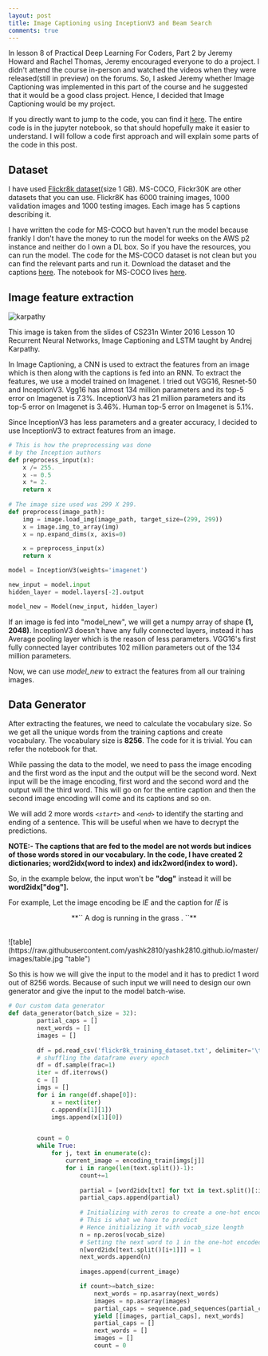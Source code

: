 ```yaml
---
layout: post
title: Image Captioning using InceptionV3 and Beam Search
comments: true
---
```


In lesson 8 of Practical Deep Learning For Coders, Part 2 by Jeremy Howard and Rachel Thomas, Jeremy encouraged everyone to do a project. I didn't attend the course in-person and watched the videos when they were released(still in preview) on the forums. 
So, I asked Jeremy whether Image Captioning was implemented in this part of the course and he suggested that it would be a good class project. Hence, I decided that Image Captioning would be my project. 

If you directly want to jump to the code, you can find it <a href="https://github.com/yashk2810/Image-Captioning">here</a>.
The entire code is in the jupyter notebook, so that should hopefully make it easier to understand. I will follow a code first approach and will explain some parts of the code in this post.

## Dataset 

I have used <a href="https://illinois.edu/fb/sec/1713398">Flickr8k dataset</a>(size 1 GB). MS-COCO, Flickr30K are other datasets that you can use. Flickr8K has 6000 training images, 1000 validation images and 1000 testing images. Each image has 5 captions describing it.

I have written the code for MS-COCO but haven't run the model because frankly I don't have the money to run the model for weeks on the AWS p2 instance and neither do I own a DL box. So if you have the resources, you can run the model. The code for the MS-COCO dataset is not clean but you can find the relevant parts and run it. Download the dataset and the captions <a href="http://mscoco.org/dataset/#download">here</a>. The notebook for MS-COCO lives <a href="https://www.dropbox.com/s/zpndo8pdknoqk5k/MS-COCO%20InceptionV3.ipynb">here</a>.

## Image feature extraction

![karpathy](https://raw.githubusercontent.com/yashk2810/yashk2810.github.io/master/images/karpathy.jpg "karpathy")

This image is taken from the slides of CS231n Winter 2016 Lesson 10 Recurrent Neural Networks, Image Captioning and LSTM taught by Andrej Karpathy.

In Image Captioning, a CNN is used to extract the features from an image which is then along with the captions is fed into an RNN. To extract the features, we use a model trained on Imagenet. I tried out VGG16, Resnet-50 and InceptionV3. Vgg16 has almost 134 million parameters and its top-5 error on Imagenet is 7.3%. InceptionV3 has 21 million parameters and its top-5 error on Imagenet is 3.46%. Human top-5 error on Imagenet is 5.1%. 

Since InceptionV3 has less parameters and a greater accuracy, I decided to use InceptionV3 to extract features from an image.

```python
# This is how the preprocessing was done
# by the Inception authors
def preprocess_input(x):
    x /= 255.
    x -= 0.5
    x *= 2.
    return x
 
# The image size used was 299 X 299.
def preprocess(image_path):
    img = image.load_img(image_path, target_size=(299, 299))
    x = image.img_to_array(img)
    x = np.expand_dims(x, axis=0)

    x = preprocess_input(x)
    return x

model = InceptionV3(weights='imagenet')

new_input = model.input
hidden_layer = model.layers[-2].output

model_new = Model(new_input, hidden_layer)
```

If an image is fed into "model_new", we will get a numpy array of shape **(1, 2048)**. InceptionV3 doesn't have any fully connected layers, instead it has Average pooling layer which is the reason of less parameters. VGG16's first fully connected layer contributes 102 million parameters out of the 134 million parameters.

Now, we can use *model_new* to extract the features from all our training images.

## Data Generator

After extracting the features, we need to calculate the vocabulary size. So we get all the unique words from the training captions and create vocabulary. The vocabulary size is **8256**. The code for it is trivial. You can refer the notebook for that.

While passing the data to the model, we need to pass the image encoding and the first word as the input and the output will be the second word. Next input will be the image encoding, first word and the second word and the output will the third word. This will go on for the entire caption and then the second image encoding will come and its captions and so on.

We will add 2 more words *`<start>`* and *`<end>`* to identify the starting and ending of a sentence. This will be useful when we have to decrypt the predictions.

**NOTE:- The captions that are fed to the model are not words but indices of those words stored in our vocabulary. In the code, I have created 2 dictionaries; word2idx(word to index) and idx2word(index to word).**

So, in the example below, the input won't be **"dog"** instead it will be **word2idx["dog"].**

For example, Let the image encoding be *IE* and the caption for *IE* is 
<p align="center">**`<start>` A dog is running in the grass . `<end>`**</p>

<br />
![table](https://raw.githubusercontent.com/yashk2810/yashk2810.github.io/master/images/table.jpg "table")

So this is how we will give the input to the model and it has to predict 1 word out of 8256 words.
Because of such input we will need to design our own generator and give the input to the model batch-wise.

```python
# Our custom data generator
def data_generator(batch_size = 32):
        partial_caps = []
        next_words = []
        images = []
        
        df = pd.read_csv('flickr8k_training_dataset.txt', delimiter='\t')
        # shuffling the dataframe every epoch
        df = df.sample(frac=1)
        iter = df.iterrows()
        c = []
        imgs = []
        for i in range(df.shape[0]):
            x = next(iter)
            c.append(x[1][1])
            imgs.append(x[1][0])


        count = 0
        while True:
            for j, text in enumerate(c):
                current_image = encoding_train[imgs[j]]
                for i in range(len(text.split())-1):
                    count+=1
                    
                    partial = [word2idx[txt] for txt in text.split()[:i+1]]
                    partial_caps.append(partial)
                    
                    # Initializing with zeros to create a one-hot encoding matrix
                    # This is what we have to predict
                    # Hence initializing it with vocab_size length
                    n = np.zeros(vocab_size)
                    # Setting the next word to 1 in the one-hot encoded matrix
                    n[word2idx[text.split()[i+1]]] = 1
                    next_words.append(n)
                    
                    images.append(current_image)

                    if count>=batch_size:
                        next_words = np.asarray(next_words)
                        images = np.asarray(images)
                        partial_caps = sequence.pad_sequences(partial_caps, maxlen=max_len, padding='post')
                        yield [[images, partial_caps], next_words]
                        partial_caps = []
                        next_words = []
                        images = []
                        count = 0
```



